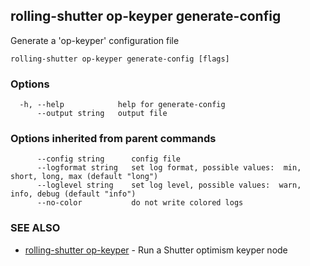 ## rolling-shutter op-keyper generate-config

Generate a 'op-keyper' configuration file

```
rolling-shutter op-keyper generate-config [flags]
```

### Options

```
  -h, --help            help for generate-config
      --output string   output file
```

### Options inherited from parent commands

```
      --config string      config file
      --logformat string   set log format, possible values:  min, short, long, max (default "long")
      --loglevel string    set log level, possible values:  warn, info, debug (default "info")
      --no-color           do not write colored logs
```

### SEE ALSO

* [rolling-shutter op-keyper](rolling-shutter_op-keyper.md)	 - Run a Shutter optimism keyper node

